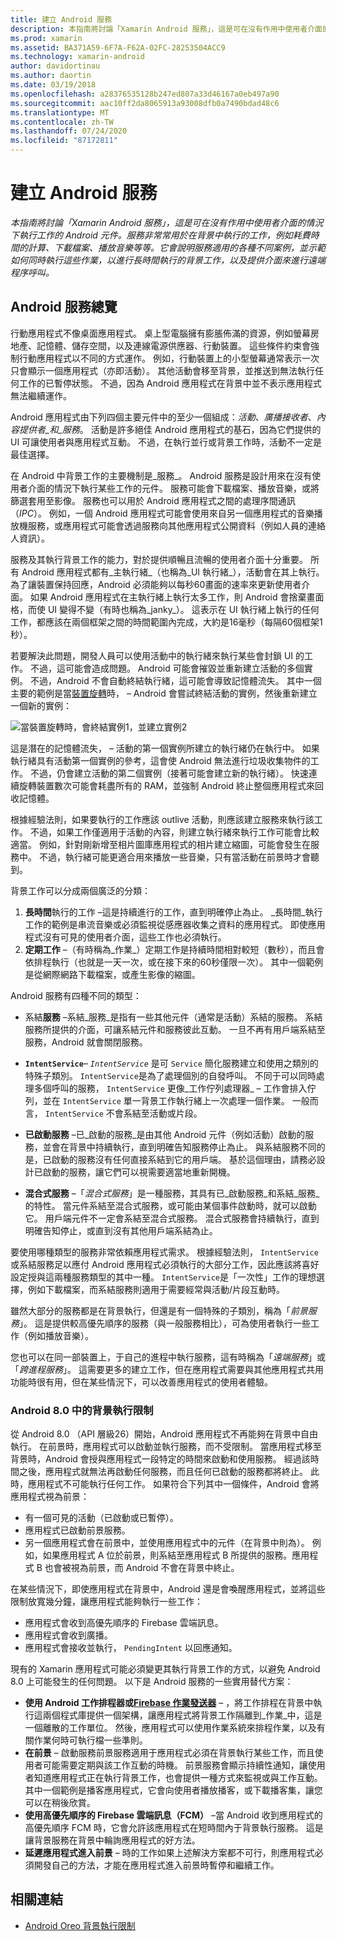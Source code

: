 ```yaml
---
title: 建立 Android 服務
description: 本指南將討論「Xamarin Android 服務」，這是可在沒有作用中使用者介面的情況下執行工作的 Android 元件。 服務非常常用於在背景中執行的工作，例如耗費時間的計算、下載檔案、播放音樂等等。 它會說明服務適用的各種不同案例，並示範如何同時執行這些作業，以進行長時間執行的背景工作，以及提供介面來進行遠端程序呼叫。
ms.prod: xamarin
ms.assetid: BA371A59-6F7A-F62A-02FC-28253504ACC9
ms.technology: xamarin-android
author: davidortinau
ms.author: daortin
ms.date: 03/19/2018
ms.openlocfilehash: a28376535128b247ed807a33d46167a0eb497a90
ms.sourcegitcommit: aac10ff2da8065913a93008dfb0a7490bdad48c6
ms.translationtype: MT
ms.contentlocale: zh-TW
ms.lasthandoff: 07/24/2020
ms.locfileid: "87172811"
---
```

# <a name="creating-android-services"></a>建立 Android 服務

_本指南將討論「Xamarin Android 服務」，這是可在沒有作用中使用者介面的情況下執行工作的 Android 元件。服務非常常用於在背景中執行的工作，例如耗費時間的計算、下載檔案、播放音樂等等。它會說明服務適用的各種不同案例，並示範如何同時執行這些作業，以進行長時間執行的背景工作，以及提供介面來進行遠端程序呼叫。_

## <a name="android-services-overview"></a>Android 服務總覽

行動應用程式不像桌面應用程式。 桌上型電腦擁有膨脹佈滿的資源，例如螢幕房地產、記憶體、儲存空間，以及連線電源供應器、行動裝置。 這些條件約束會強制行動應用程式以不同的方式運作。 例如，行動裝置上的小型螢幕通常表示一次只會顯示一個應用程式（亦即活動）。 其他活動會移至背景，並推送到無法執行任何工作的已暫停狀態。 不過，因為 Android 應用程式在背景中並不表示應用程式無法繼續運作。 

Android 應用程式由下列四個主要元件中的至少一個組成：_活動_、_廣播接收者_、_內容提供者_和_服務_。 活動是許多絕佳 Android 應用程式的基石，因為它們提供的 UI 可讓使用者與應用程式互動。 不過，在執行並行或背景工作時，活動不一定是最佳選擇。

在 Android 中背景工作的主要機制是_服務_。 Android 服務是設計用來在沒有使用者介面的情況下執行某些工作的元件。 服務可能會下載檔案、播放音樂，或將篩選套用至影像。 服務也可以用於 Android 應用程式之間的處理序間通訊（_IPC_）。 例如，一個 Android 應用程式可能會使用來自另一個應用程式的音樂播放機服務，或應用程式可能會透過服務向其他應用程式公開資料（例如人員的連絡人資訊）。 

服務及其執行背景工作的能力，對於提供順暢且流暢的使用者介面十分重要。 所有 Android 應用程式都有_主執行緒_（也稱為_UI 執行緒_），活動會在其上執行。 為了讓裝置保持回應，Android 必須能夠以每秒60畫面的速率來更新使用者介面。 如果 Android 應用程式在主執行緒上執行太多工作，則 Android 會捨棄畫面格，而使 UI 變得不變（有時也稱為_janky_）。 這表示在 UI 執行緒上執行的任何工作，都應該在兩個框架之間的時間範圍內完成，大約是16毫秒（每隔60個框架1秒）。 

若要解決此問題，開發人員可以使用活動中的執行緒來執行某些會封鎖 UI 的工作。 不過，這可能會造成問題。 Android 可能會摧毀並重新建立活動的多個實例。 不過，Android 不會自動終結執行緒，這可能會導致記憶體流失。 其中一個主要的範例是當[裝置旋轉](~/android/app-fundamentals/handling-rotation.md)時， &ndash; Android 會嘗試終結活動的實例，然後重新建立一個新的實例：

![當裝置旋轉時，會終結實例1，並建立實例2](images/image-01.png)

這是潛在的記憶體流失， &ndash; 活動的第一個實例所建立的執行緒仍在執行中。 如果執行緒具有活動第一個實例的參考，這會使 Android 無法進行垃圾收集物件的工作。 不過，仍會建立活動的第二個實例（接著可能會建立新的執行緒）。 快速連續旋轉裝置數次可能會耗盡所有的 RAM，並強制 Android 終止整個應用程式來回收記憶體。

根據經驗法則，如果要執行的工作應該 outlive 活動，則應該建立服務來執行該工作。 不過，如果工作僅適用于活動的內容，則建立執行緒來執行工作可能會比較適當。 例如，針對剛新增至相片圖庫應用程式的相片建立縮圖，可能會發生在服務中。 不過，執行緒可能更適合用來播放一些音樂，只有當活動在前景時才會聽到。

背景工作可以分成兩個廣泛的分類：

1. **長時間**執行的工作 &ndash;這是持續進行的工作，直到明確停止為止。 _長時間_執行工作的範例是串流音樂或必須監視從感應器收集之資料的應用程式。 即使應用程式沒有可見的使用者介面，這些工作也必須執行。
2. **定期工作** &ndash;（有時稱為_作業_）定期工作是持續時間相對較短（數秒），而且會依排程執行（也就是一天一次，或在接下來的60秒僅限一次）。 其中一個範例是從網際網路下載檔案，或產生影像的縮圖。

Android 服務有四種不同的類型：

* 系結**服務** &ndash;系結_服務_是指有一些其他元件（通常是活動）系結的服務。 系結服務所提供的介面，可讓系結元件和服務彼此互動。 一旦不再有用戶端系結至服務，Android 就會關閉服務。 

* **`IntentService`**&ndash; _`IntentService`_ 是可 `Service` 簡化服務建立和使用之類別的特殊子類別。 `IntentService`是為了處理個別的自發呼叫。 不同于可以同時處理多個呼叫的服務， `IntentService` 更像_工作佇列處理器_ &ndash; 工作會排入佇列，並在 `IntentService` 單一背景工作執行緒上一次處理一個作業。 一般而言， `IntentService` 不會系結至活動或片段。 

* **已啟動服務** &ndash;已_啟動的服務_是由其他 Android 元件（例如活動）啟動的服務，並會在背景中持續執行，直到明確告知服務停止為止。 與系結服務不同的是，已啟動的服務沒有任何直接系結到它的用戶端。 基於這個理由，請務必設計已啟動的服務，讓它們可以視需要適當地重新開機。

* **混合式服務** &ndash;「_混合式服務_」是一種服務，其具有已_啟動服務_和系結_服務_的特性。 當元件系結至混合式服務，或可能由某個事件啟動時，就可以啟動它。 用戶端元件不一定會系結至混合式服務。 混合式服務會持續執行，直到明確告知停止，或直到沒有其他用戶端系結為止。

要使用哪種類型的服務非常依賴應用程式需求。 根據經驗法則， `IntentService` 或系結服務足以應付 Android 應用程式必須執行的大部分工作，因此應該將喜好設定授與這兩種服務類型的其中一種。 `IntentService`是「一次性」工作的理想選擇，例如下載檔案，而系結服務則適用于需要經常與活動/片段互動時。 

雖然大部分的服務都是在背景執行，但還是有一個特殊的子類別，稱為「_前景服務_」。 這是提供較高優先順序的服務（與一般服務相比），可為使用者執行一些工作（例如播放音樂）。 

您也可以在同一部裝置上，于自己的進程中執行服務，這有時稱為「_遠端服務_」或「_跨進程服務_」。 這需要更多的建立工作，但在應用程式需要與其他應用程式共用功能時很有用，但在某些情況下，可以改善應用程式的使用者體驗。 

### <a name="background-execution-limits-in-android-80"></a>Android 8.0 中的背景執行限制

從 Android 8.0 （API 層級26）開始，Android 應用程式不再能夠在背景中自由執行。 在前景時，應用程式可以啟動並執行服務，而不受限制。 當應用程式移至背景時，Android 會授與應用程式一段特定的時間來啟動和使用服務。 經過該時間之後，應用程式就無法再啟動任何服務，而且任何已啟動的服務都將終止。 此時，應用程式不可能執行任何工作。 如果符合下列其中一個條件，Android 會將應用程式視為前景：

* 有一個可見的活動（已啟動或已暫停）。
* 應用程式已啟動前景服務。
* 另一個應用程式會在前景中，並使用應用程式中的元件（在背景中則為）。 例如，如果應用程式 A 位於前景，則系結至應用程式 B 所提供的服務。應用程式 B 也會被視為前景，而 Android 不會在背景中終止。

在某些情況下，即使應用程式在背景中，Android 還是會喚醒應用程式，並將這些限制放寬幾分鐘，讓應用程式能夠執行一些工作：

* 應用程式會收到高優先順序的 Firebase 雲端訊息。
* 應用程式會收到廣播。 
* 應用程式會接收並執行， `PendingIntent` 以回應通知。

現有的 Xamarin 應用程式可能必須變更其執行背景工作的方式，以避免 Android 8.0 上可能發生的任何問題。 以下是 Android 服務的一些實用替代方案：

* **使用 Android 工作排程器或[Firebase 作業發送器](~/android/platform/firebase-job-dispatcher.md)** &ndash; ，將工作排程在背景中執行這兩個程式庫提供一個架構，讓應用程式將背景工作隔離到_作業_中，這是一個離散的工作單位。 然後，應用程式可以使用作業系統來排程作業，以及有關作業何時可執行檔一些準則。
* **在前景** &ndash; 啟動服務前景服務適用于應用程式必須在背景執行某些工作，而且使用者可能需要定期與該工作互動的時機。 前景服務會顯示持續性通知，讓使用者知道應用程式正在執行背景工作，也會提供一種方式來監視或與工作互動。 其中一個範例是播客應用程式，它會向使用者播放播客，或下載播客集，讓您可以在稍後欣賞。 
* **使用高優先順序的 Firebase 雲端訊息（FCM）** &ndash;當 Android 收到應用程式的高優先順序 FCM 時，它會允許該應用程式在短時間內于背景執行服務。 這是讓背景服務在背景中輪詢應用程式的好方法。 
* **延遲應用程式進入前景** &ndash; 時的工作如果上述解決方案都不可行，則應用程式必須開發自己的方法，才能在應用程式進入前景時暫停和繼續工作。

## <a name="related-links"></a>相關連結

* [Android Oreo 背景執行限制](https://www.youtube.com/watch?v=Pumf_4yjTMc)
